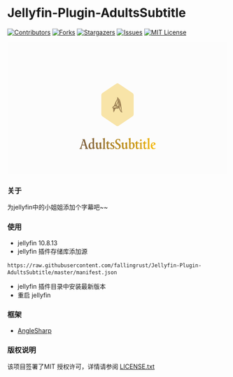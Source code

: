 

# Jellyfin-Plugin-AdultsSubtitle

<!-- PROJECT SHIELDS -->

[![Contributors][contributors-shield]][contributors-url]
[![Forks][forks-shield]][forks-url]
[![Stargazers][stars-shield]][stars-url]
[![Issues][issues-shield]][issues-url]
[![MIT License][license-shield]][license-url]

<p align="center">
  <a href="https://github.com/fallingrust/Jellyfin-Plugin-AdultsSubtitle/">
    <img src="Jellyfin-Plugin-AdultsSubtitle/logo.png" alt="Logo" width="519" height="300">
  </a>

### 关于

为jellyfin中的小姐姐添加个字幕吧~~

### 使用

- jellyfin 10.8.13
- jellyfin 插件存储库添加源

```
https://raw.githubusercontent.com/fallingrust/Jellyfin-Plugin-AdultsSubtitle/master/manifest.json
```

- jellyfin 插件目录中安装最新版本
- 重启 jellyfin

### 框架

- [AngleSharp](https://github.com/AngleSharp/AngleSharp)

### 版权说明

该项目签署了MIT 授权许可，详情请参阅 [LICENSE.txt](https://github.com/fallingrust/Jellyfin-Plugin-AdultsSubtitle/LICENSE.txt)

<!-- links -->

[your-project-path]:fallingrust/Jellyfin-Plugin-AdultsSubtitle

[contributors-shield]: https://img.shields.io/github/contributors/fallingrust/Jellyfin-Plugin-AdultsSubtitle.svg?style=flat-square

[contributors-url]: https://github.com/fallingrust/Jellyfin-Plugin-AdultsSubtitle/graphs/contributors

[forks-shield]: https://img.shields.io/github/forks/fallingrust/Jellyfin-Plugin-AdultsSubtitle.svg?style=flat-square

[forks-url]: https://github.com/fallingrust/Jellyfin-Plugin-AdultsSubtitle/network/members

[stars-shield]: https://img.shields.io/github/stars/fallingrust/Jellyfin-Plugin-AdultsSubtitle.svg?style=flat-square

[stars-url]: https://github.com/fallingrust/Jellyfin-Plugin-AdultsSubtitle/stargazers

[issues-shield]: https://img.shields.io/github/issues/fallingrust/Jellyfin-Plugin-AdultsSubtitle.svg?style=flat-square

[issues-url]: https://img.shields.io/github/issues/fallingrust/Jellyfin-Plugin-AdultsSubtitle.svg

[license-shield]: https://img.shields.io/github/license/fallingrust/Jellyfin-Plugin-AdultsSubtitle.svg?style=flat-square

[license-url]: https://github.com/fallingrust/Jellyfin-Plugin-AdultsSubtitle/blob/master/LICENSE.txt


